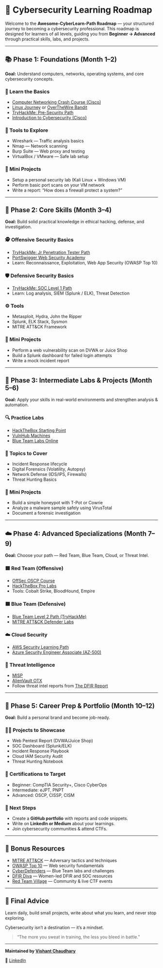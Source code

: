 # 🧭 Cybersecurity Learning Roadmap

Welcome to the **Awesome-CyberLearn-Path Roadmap** — your structured journey to becoming a cybersecurity professional.
This roadmap is designed for learners of all levels, guiding you from **Beginner → Advanced** through practical skills, labs, and projects.

---

## 📚 Phase 1: Foundations (Month 1–2)

**Goal:** Understand computers, networks, operating systems, and core cybersecurity concepts.

### 🧠 Learn the Basics

* [Computer Networking Crash Course (Cisco)](https://skillsforall.com)
* [Linux Journey](https://linuxjourney.com) or [OverTheWire Bandit](https://overthewire.org/wargames/bandit/)
* [TryHackMe: Pre-Security Path](https://tryhackme.com/path/outline/presecurity)
* [Introduction to Cybersecurity (Cisco)](https://www.netacad.com/courses/cybersecurity/intro-cybersecurity)

### 🧰 Tools to Explore

* Wireshark — Traffic analysis basics
* Nmap — Network scanning
* Burp Suite — Web proxy and testing
* VirtualBox / VMware — Safe lab setup

### 🎯 Mini Projects

* Setup a personal security lab (Kali Linux + Windows VM)
* Perform basic port scans on your VM network
* Write a report: “How does a firewall protect a system?”

---

## 🧩 Phase 2: Core Skills (Month 3–4)

**Goal:** Build solid practical knowledge in ethical hacking, defense, and investigation.

### 🕵️ Offensive Security Basics

* [TryHackMe: Jr Penetration Tester Path](https://tryhackme.com/path/outline/jrpenetrationtester)
* [PortSwigger Web Security Academy](https://portswigger.net/web-security)
* Learn: Reconnaissance, Exploitation, Web App Security (OWASP Top 10)

### 🛡️ Defensive Security Basics

* [TryHackMe: SOC Level 1 Path](https://tryhackme.com/path/outline/soclevel1)
* Learn: Log analysis, SIEM (Splunk / ELK), Threat Detection

### ⚙️ Tools

* Metasploit, Hydra, John the Ripper
* Splunk, ELK Stack, Sysmon
* MITRE ATT&CK Framework

### 🎯 Mini Projects

* Perform a web vulnerability scan on DVWA or Juice Shop
* Build a Splunk dashboard for failed login attempts
* Write a mock incident report

---

## 🚀 Phase 3: Intermediate Labs & Projects (Month 5–6)

**Goal:** Apply your skills in real-world environments and strengthen analysis & automation.

### 🔍 Practice Labs

* [HackTheBox Starting Point](https://www.hackthebox.com)
* [VulnHub Machines](https://www.vulnhub.com)
* [Blue Team Labs Online](https://blueteamlabs.online)

### 🧠 Topics to Cover

* Incident Response lifecycle
* Digital Forensics (Volatility, Autopsy)
* Network Defense (IDS/IPS, Firewalls)
* Threat Hunting Basics

### 🎯 Mini Projects

* Build a simple honeypot with T-Pot or Cowrie
* Analyze a malware sample safely using VirusTotal
* Document a forensic investigation

---

## ☁️ Phase 4: Advanced Specializations (Month 7–9)

**Goal:** Choose your path — Red Team, Blue Team, Cloud, or Threat Intel.

### 🟥 Red Team (Offensive)

* [OffSec OSCP Course](https://www.offsec.com/courses/pen-200)
* [HackTheBox Pro Labs](https://academy.hackthebox.com)
* Tools: Cobalt Strike, BloodHound, Empire

### 🟦 Blue Team (Defensive)

* [Blue Team Level 2 Path (TryHackMe)](https://tryhackme.com/path/outline/soclevel2)
* [MITRE ATT&CK Defender Labs](https://attack.mitre.org/resources/)

### ☁️ Cloud Security

* [AWS Security Learning Path](https://aws.amazon.com/training/learn-about/security/)
* [Azure Security Engineer Associate (AZ-500)](https://learn.microsoft.com/en-us/certifications/azure-security-engineer/)

### 🧩 Threat Intelligence

* [MISP](https://www.misp-project.org)
* [AlienVault OTX](https://otx.alienvault.com)
* Follow threat intel reports from [The DFIR Report](https://thedfirreport.com)

---

## 🏁 Phase 5: Career Prep & Portfolio (Month 10–12)

**Goal:** Build a personal brand and become job-ready.

### 🧑‍💻 Projects to Showcase

* Web Pentest Report (DVWA/Juice Shop)
* SOC Dashboard (Splunk/ELK)
* Incident Response Playbook
* Cloud IAM Security Audit
* Threat Hunting Notebook

### 🧾 Certifications to Target

* Beginner: CompTIA Security+, Cisco CyberOps
* Intermediate: eJPT, PNPT
* Advanced: OSCP, CISSP, CISM

### 🧭 Next Steps

* Create a **GitHub portfolio** with reports and code snippets.
* Write on **LinkedIn or Medium** about your learnings.
* Join cybersecurity communities & attend CTFs.

---

## 🧩 Bonus Resources

* [MITRE ATT&CK](https://attack.mitre.org) — Adversary tactics and techniques
* [OWASP Top 10](https://owasp.org/www-project-top-ten/) — Web security fundamentals
* [CyberDefenders](https://cyberdefenders.org) — Blue Team labs and challenges
* [DFIR Diva](https://dfirdiva.com) — Women-led DFIR and SOC resources
* [Red Team Village](https://redteamvillage.io) — Community & live CTF events

---

## 🌟 Final Advice

Learn daily, build small projects, write about what you learn, and never stop exploring.

Cybersecurity isn’t a destination — it’s a mindset.

> “The more you sweat in training, the less you bleed in battle.”

---

**Maintained by [Vishant Chaudhary](https://github.com/im-vishu)**

💼 [LinkedIn](https://www.linkedin.com/in/vishant--chaudhary)
